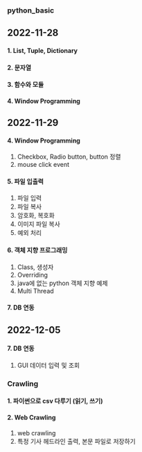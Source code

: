 ### python_basic

## 2022-11-28
#### 1. List, Tuple, Dictionary
#### 2. 문자열
#### 3. 함수와 모듈
#### 4. Window Programming

## 2022-11-29
#### 4. Window Programming
1. Checkbox, Radio button, button 정렬
1. mouse click event
#### 5. 파일 입출력
1. 파일 입력
1. 파일 복사
1. 암호화, 복호화
1. 이미지 파일 복사
1. 예외 처리
#### 6. 객체 지향 프로그래밍
1. Class, 생성자
1. Overriding
1. java에 없는 python 객체 지향 예제
1. Multi Thread
#### 7. DB 연동

## 2022-12-05
#### 7. DB 연동
1. GUI 데이터 입력 및 조회

### Crawling
#### 1. 파이썬으로 csv 다루기 (읽기, 쓰기)
#### 2. Web Crawling
1. web crawling
1. 특정 기사 헤드라인 출력, 본문 파일로 저장하기
